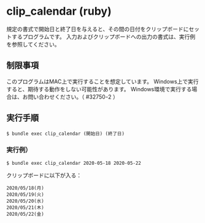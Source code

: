 # clip_calendar (ruby)

規定の書式で開始日と終了日を与えると、その間の日付をクリップボードにセットするプログラムです。
入力およびクリップボードへの出力の書式は、実行例を参照してください。

## 制限事項

このプログラムはMAC上で実行することを想定しています。
Windows上で実行すると、期待する動作をしない可能性があります。
Windows環境で実行する場合は、お問い合わせください。（ #32750ｰ2 ）

## 実行手順

    $ bundle exec clip_calendar (開始日) (終了日)

### 実行例）

    $ bundle exec clip_calendar 2020-05-18 2020-05-22

クリップボードに以下が入る：

    2020/05/18(月)
    2020/05/19(火)
    2020/05/20(水)
    2020/05/21(木)
    2020/05/22(金)
